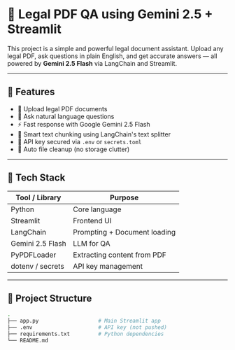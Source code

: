 # 📄 Legal PDF QA using Gemini 2.5 + Streamlit

This project is a simple and powerful legal document assistant. Upload any legal PDF, ask questions in plain English, and get accurate answers — all powered by **Gemini 2.5 Flash** via LangChain and Streamlit.

---

## 🚀 Features

- 📂 Upload legal PDF documents
- 💬 Ask natural language questions
- ⚡ Fast response with Google Gemini 2.5 Flash
- 🧠 Smart text chunking using LangChain's text splitter
- 🔐 API key secured via `.env` or `secrets.toml`
- 🧹 Auto file cleanup (no storage clutter)

---

## 🧰 Tech Stack

| Tool / Library        | Purpose                           |
|----------------------|-----------------------------------|
| Python               | Core language                     |
| Streamlit            | Frontend UI                       |
| LangChain            | Prompting + Document loading      |
| Gemini 2.5 Flash     | LLM for QA                        |
| PyPDFLoader          | Extracting content from PDF       |
| dotenv / secrets     | API key management                |

---

## 📁 Project Structure

```bash
.
├── app.py                   # Main Streamlit app
├── .env                     # API key (not pushed)
├── requirements.txt         # Python dependencies
└── README.md

